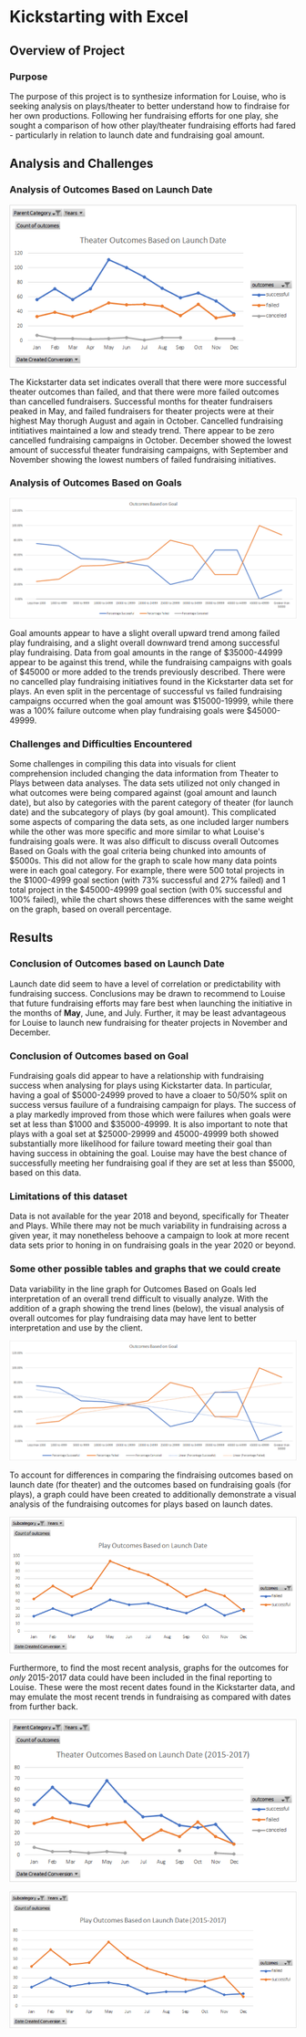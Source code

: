 # Kickstarting with Excel

## Overview of Project

### Purpose
The purpose of this project is to synthesize information for Louise, who is seeking analysis on plays/theater to better understand how to findraise for her own productions. Following her fundraising efforts for one play, she sought a comparison of how other play/theater fundraising efforts had fared - particularly in relation to launch date and fundraising goal amount. 

## Analysis and Challenges

### Analysis of Outcomes Based on Launch Date
![Theater_Outcomes_vs_Launch](https://github.com/tarajarell/kickstarter-analysis/blob/master/Theater_Outcomes_vs_Launch.png)

The Kickstarter data set indicates overall that there were more successful theater outcomes than failed, and that there were more failed outcomes than cancelled fundraisers. Successful months for theater fundraisers peaked in May, and failed fundraisers for theater projects were at their highest May thorugh August and again in October. Cancelled fundraising intitiatives maintained a low and steady trend. There appear to be zero cancelled fundraising campaigns in October. December showed the lowest amount of successful theater fundraising campaigns, with September and November showing the lowest numbers of failed fundraising initiatives.

### Analysis of Outcomes Based on Goals
![Graph of Outcomes Based on Goals](https://github.com/tarajarell/kickstarter-analysis/blob/master/Outcomes_vs_Goals.png)

Goal amounts appear to have a slight overall upward trend among failed play fundraising, and a slight overall downward trend among successful play fundraising. Data from goal amounts in the range of $35000-44999 appear to be against this trend, while the fundraising campaigns with goals of $45000 or more added to the trends previously described. There were no cancelled play fundraising initiatives found in the Kickstarter data set for plays. An even split in the percentage of successful vs failed fundraising campaigns occurred when the goal amount was $15000-19999, while there was a 100% failure outcome when play fundraising goals were $45000-49999. 

### Challenges and Difficulties Encountered
Some challenges in compiling this data into visuals for client comprehension included changing the data information from Theater to Plays between data analyses. The data sets utilized not only changed in what outcomes were being compared against (goal amount and launch date), but also by categories with the parent category of theater (for launch date) and the subcategory of plays (by goal amount). This complicated some aspects of comparing the data sets, as one included larger numbers while the other was more specific and more similar to what Louise's fundraising goals were. It was also difficult to discuss overall Outcomes Based on Goals with the goal criteria being chunked into amounts of $5000s. This did not allow for the graph to scale how many data points were in each goal category. For example, there were 500 total projects in the $1000-4999 goal section (with 73% successful and 27% failed) and 1 total project in the $45000-49999 goal section (with 0% successful and 100% failed), while the chart shows these differences with the same weight on the graph, based on overall percentage.

## Results

### Conclusion of Outcomes based on Launch Date

Launch date did seem to have a level of correlation or predictability with fundraising success. Conclusions may be drawn to recommend to Louise that future fundraising efforts may fare best when launching the initiative in the months of **May**, June, and July. Further, it may be least advantageous for Louise to launch new fundraising for theater projects in November and December. 

### Conclusion of Outcomes based on Goal

Fundraising goals did appear to have a relationship with fundraising success when analysing for plays using Kickstarter data. In particular, having a goal of $5000-24999 proved to have a cloaer to 50/50% split on success versus fauilure of a fundraising campaign for plays. The success of a play markedly improved from those which were failures when goals were set at less than $1000 and $35000-49999. It is also important to note that plays with a goal set at $25000-29999 and 45000-49999 both showed substantially more likelihood for failure toward meeting their goal than having success in obtaining the goal. Louise may have the best chance of successfully meeting her fundraising goal if they are set at less than $5000, based on this data.

### Limitations of this dataset

Data is not available for the year 2018 and beyond, specifically for Theater and Plays. While there may not be much variability in fundraising across a given year, it may nonetheless behoove a campaign to look at more recent data sets prior to honing in on fundraising goals in the year 2020 or beyond. 

### Some other possible tables and graphs that we could create
Data variability in the line graph for Outcomes Based on Goals led interpretation of an overall trend difficult to visually analyze. With the addition of a graph showing the trend lines (below), the visual analysis of overall outcomes for play fundraising data may have lent to better interpretation and use by the client.

![Graph of Outcomes Based on Goals with trendlines](https://github.com/tarajarell/kickstarter-analysis/blob/master/Outcomes_vs_Goals_with_trendlines.png)

To account for differences in comparing the findraising outcomes based on launch date (for theater) and the outcomes based on fundraising goals (for plays), a graph could have been created to additionally demonstrate a visual analysis of the fundraising outcomes for plays based on launch dates.

![Graph of Play Outcomes vs Launch](https://github.com/tarajarell/kickstarter-analysis/blob/master/Play_Outcomes_vs_Launch.png)

Furthermore, to find the most recent analysis, graphs for the outcomes for *only* 2015-2017 data could have been included in the final reporting to Louise. These were the most recent dates found in the Kickstarter data, and may emulate the most recent trends in fundraising as compared with dates from further back. 

![Graph of Theater Outcomes vs Launch 2015 to 2017](https://github.com/tarajarell/kickstarter-analysis/blob/master/Theater_Outcomes_vs_Recent_Launch_2015_to_2017.png)

![Graph of Play Outcomes vs Launch 2015 to 2017](https://github.com/tarajarell/kickstarter-analysis/blob/master/Play_Outcomes_vs_Recent_Launch_2015_to_2017.png)

